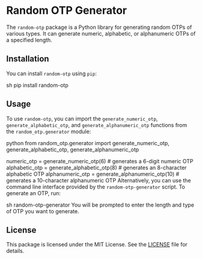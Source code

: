 # Random OTP Generator

The `random-otp` package is a Python library for generating random OTPs of various types. It can generate numeric, alphabetic, or alphanumeric OTPs of a specified length.

## Installation

You can install `random-otp` using `pip`:

sh
pip install random-otp
## Usage

To use `random-otp`, you can import the `generate_numeric_otp`, `generate_alphabetic_otp`, and `generate_alphanumeric_otp` functions from the `random_otp.generator` module:

python
from random_otp.generator import generate_numeric_otp, generate_alphabetic_otp, generate_alphanumeric_otp

numeric_otp = generate_numeric_otp(6) # generates a 6-digit numeric OTP
alphabetic_otp = generate_alphabetic_otp(8) # generates an 8-character alphabetic OTP
alphanumeric_otp = generate_alphanumeric_otp(10) # generates a 10-character alphanumeric OTP
Alternatively, you can use the command line interface provided by the `random-otp-generator` script. To generate an OTP, run:

sh
random-otp-generator
You will be prompted to enter the length and type of OTP you want to generate.

## License

This package is licensed under the MIT License. See the [LICENSE](LICENSE) file for details.